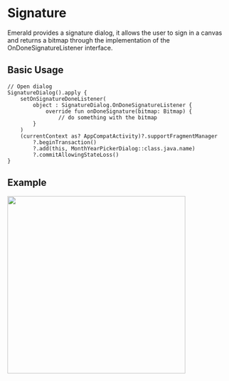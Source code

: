 # Signature
Emerald provides a signature dialog, it allows the user to sign in a canvas and returns a bitmap through the implementation of the OnDoneSignatureListener interface.

## Basic Usage
```
// Open dialog
SignatureDialog().apply {
    setOnSignatureDoneListener(
        object : SignatureDialog.OnDoneSignatureListener {
            override fun onDoneSignature(bitmap: Bitmap) {
                // do something with the bitmap
        }
    )
    (currentContext as? AppCompatActivity)?.supportFragmentManager
        ?.beginTransaction()
        ?.add(this, MonthYearPickerDialog::class.java.name)
        ?.commitAllowingStateLoss()
}
```

## Example
<img src="/Images/custom-signature-example.png" width="400">
